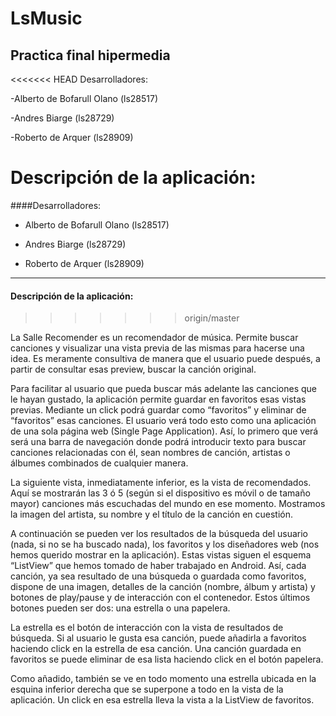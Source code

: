 # LsMusic
## Practica final hipermedia

<<<<<<< HEAD
Desarrolladores:

-Alberto de Bofarull Olano  (ls28517)

-Andres Biarge  (ls28729)

-Roberto de Arquer  (ls28909)



Descripción de la aplicación:
=======
####Desarrolladores:

* Alberto de Bofarull Olano  (ls28517)

* Andres Biarge  (ls28729)

* Roberto de Arquer  (ls28909)

---

#### Descripción de la aplicación:
>>>>>>> origin/master

La Salle Recomender es un recomendador de música. Permite buscar canciones y visualizar una vista previa de las mismas para hacerse una idea. Es meramente consultiva de manera que el usuario puede después, a partir de consultar esas preview, buscar la canción original.

Para facilitar al usuario que pueda buscar más adelante las canciones que le hayan gustado, la aplicación permite guardar en favoritos esas vistas previas. Mediante un click podrá guardar como “favoritos” y eliminar de “favoritos” esas canciones.
El usuario verá todo esto como una aplicación de una sola página web (Single Page Application). Así, lo primero que verá será una barra de navegación donde podrá introducir texto para buscar canciones relacionadas con él, sean nombres de canción, artistas o álbumes combinados de cualquier manera. 

La siguiente vista, inmediatamente inferior, es la vista de recomendados. Aquí se mostrarán las 3 ó 5 (según si el dispositivo es móvil o de tamaño mayor) canciones más escuchadas del mundo en ese momento. Mostramos la imagen del artista, su nombre y el título de la canción en cuestión.

A continuación se pueden ver los resultados de la búsqueda del usuario (nada, si no se ha buscado nada), los favoritos y los diseñadores web (nos hemos querido mostrar en la aplicación). Estas vistas siguen el esquema “ListView” que hemos tomado de haber trabajado en Android.  Así, cada canción, ya sea resultado de una búsqueda o guardada como favoritos, dispone de una imagen, detalles de la canción (nombre, álbum y artista) y botones de play/pause y de interacción con el contenedor. Estos últimos botones pueden ser dos: una estrella o una papelera.

La estrella es el botón de interacción con la vista de resultados de búsqueda. Si al usuario le gusta esa canción, puede añadirla a favoritos haciendo click en la estrella de esa canción. Una canción guardada en favoritos se puede eliminar de esa lista haciendo click en el botón papelera.

Como añadido, también se ve en todo momento una estrella ubicada en la esquina inferior derecha que se superpone a todo en la vista de la aplicación. Un click en esa estrella lleva la vista a la ListView de favoritos.
